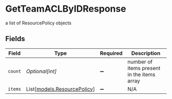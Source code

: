 # GetTeamACLByIDResponse

a list of ResourcePolicy objects


## Fields

| Field                                                      | Type                                                       | Required                                                   | Description                                                |
| ---------------------------------------------------------- | ---------------------------------------------------------- | ---------------------------------------------------------- | ---------------------------------------------------------- |
| `count`                                                    | *Optional[int]*                                            | :heavy_minus_sign:                                         | number of items present in the items array                 |
| `items`                                                    | List[[models.ResourcePolicy](../models/resourcepolicy.md)] | :heavy_minus_sign:                                         | N/A                                                        |